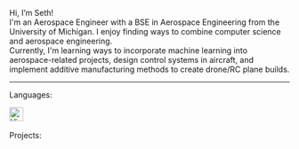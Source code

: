 Hi, I’m Seth! <br>
I'm an Aerospace Engineer with a BSE in Aerospace Engineering from the University of Michigan. I enjoy finding ways to combine computer science and aerospace engineering. <br>
Currently, I'm learning ways to incorporate machine learning into aerospace-related projects, design control systems in aircraft, and implement additive manufacturing methods to create drone/RC plane builds.

---

Languages:

<img align="left" alt="Visual Studio Code" width="25px" src="https://cdn.jsdelivr.net/gh/devicons/devicon/icons/vscode/vscode-original.svg" style="padding-right:10px;"/> 

#
<br>
Projects:



<!---
Freefall802/Freefall802 is a ✨ special ✨ repository because its `README.md` (this file) appears on your GitHub profile.
You can click the Preview link to take a look at your changes.
--->
